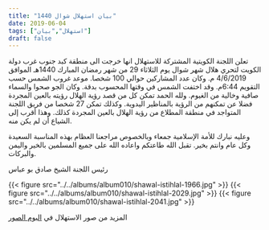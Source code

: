 ```yaml
---
title: "بيان استهلال شوال 1440"
date: 2019-06-04
tags: ["استهلال","بيان"]
draft: false
---
```


تعلن اللجنة الكويتية المشتركة للاستهلال انها خرجت الى منطقة كبد جنوب غرب دولة الكويت لتحري هلال شهر شوال يوم الثلاثاء 29  من شهر رمضان المبارك 1440هـ الموافق 4/6/2019 م. وكان عدد المشاركين حوالي 100 شخصا. موعد غروب الشمس حسب التقويم 6:44م. وقد اختفت الشمس في وقتها المحسوب بدقة. وكان الجو صحوا والسماء صافية وخالية من الغيوم. ولله الحمد تمكن كل من قصد رؤية الهلال  رؤيته بالعين المجردة فضلا عن تمكنهم من الرؤية بالمناظير اليدوية. وكذلك تمكن 27 شخصا من فريق اللجنة المتواجد في منطقة المطلاع من رؤية الهلال بالعين المجردة كذلك. وهذا أقرب إلى الشياع أن لم يكن منه. 

وعليه نبارك للأمة الإسلامية جمعاء وبالخصوص مراجعنا العظام بهذه المناسبة السعيدة وكل عام وانتم بخير. تقبل الله طاعتكم واعاده الله على جميع المسلمين بالخير واليمن والبركات. 

رئيس اللجنة
الشيخ صادق بو عباس

{{< figure src="../../albums/album010/shawal-istihlal-1966.jpg" >}}
{{< figure src="../../albums/album010/shawal-istihlal-2029.jpg" >}}
{{< figure src="../../albums/album010/shawal-istihlal-2041.jpg" >}}


المزيد من صور الاستهلال في [البوم الصور](https://estihlalkwt.com/albums/)